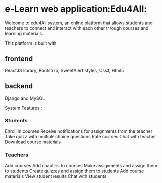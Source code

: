 # e-Learn web application:Edu4All:
Welcome to edu4All system, an online platform that allows students and teachers to connect and interact with each other through courses and learning materials.

This platform is built with
## frontend
ReactJS library, Bootstrap, SweetAlert styles, Css3, Html5
## backend
Django and MySQL

System Features :
### Students
Enroll in courses
Receive notifications for assignments from the teacher
Take quizz with multiple choice questions
Rate courses
Chat with teacher
Download course materials
### Teachers
Add courses
Add chapters to courses
Make assignments and assign them to students
Create quizzes and assign them to students
Add course materials
View student results
Chat with students
